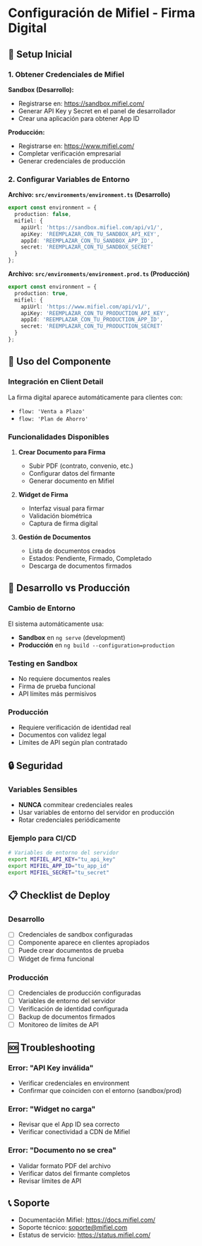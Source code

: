 # Configuración de Mifiel - Firma Digital

## 🔧 Setup Inicial

### 1. Obtener Credenciales de Mifiel

**Sandbox (Desarrollo):**
- Registrarse en: https://sandbox.mifiel.com/
- Generar API Key y Secret en el panel de desarrollador
- Crear una aplicación para obtener App ID

**Producción:**
- Registrarse en: https://www.mifiel.com/
- Completar verificación empresarial
- Generar credenciales de producción

### 2. Configurar Variables de Entorno

**Archivo: `src/environments/environment.ts` (Desarrollo)**
```typescript
export const environment = {
  production: false,
  mifiel: {
    apiUrl: 'https://sandbox.mifiel.com/api/v1/',
    apiKey: 'REEMPLAZAR_CON_TU_SANDBOX_API_KEY',
    appId: 'REEMPLAZAR_CON_TU_SANDBOX_APP_ID',
    secret: 'REEMPLAZAR_CON_TU_SANDBOX_SECRET'
  }
};
```

**Archivo: `src/environments/environment.prod.ts` (Producción)**
```typescript
export const environment = {
  production: true,
  mifiel: {
    apiUrl: 'https://www.mifiel.com/api/v1/',
    apiKey: 'REEMPLAZAR_CON_TU_PRODUCTION_API_KEY',
    appId: 'REEMPLAZAR_CON_TU_PRODUCTION_APP_ID',
    secret: 'REEMPLAZAR_CON_TU_PRODUCTION_SECRET'
  }
};
```

## 📄 Uso del Componente

### Integración en Client Detail

La firma digital aparece automáticamente para clientes con:
- `flow: 'Venta a Plazo'`
- `flow: 'Plan de Ahorro'`

### Funcionalidades Disponibles

1. **Crear Documento para Firma**
   - Subir PDF (contrato, convenio, etc.)
   - Configurar datos del firmante
   - Generar documento en Mifiel

2. **Widget de Firma**
   - Interfaz visual para firmar
   - Validación biométrica
   - Captura de firma digital

3. **Gestión de Documentos**
   - Lista de documentos creados
   - Estados: Pendiente, Firmado, Completado
   - Descarga de documentos firmados

## 🚀 Desarrollo vs Producción

### Cambio de Entorno
El sistema automáticamente usa:
- **Sandbox** en `ng serve` (development)
- **Producción** en `ng build --configuration=production`

### Testing en Sandbox
- No requiere documentos reales
- Firma de prueba funcional
- API límites más permisivos

### Producción
- Requiere verificación de identidad real
- Documentos con validez legal
- Límites de API según plan contratado

## 🔒 Seguridad

### Variables Sensibles
- **NUNCA** commitear credenciales reales
- Usar variables de entorno del servidor en producción
- Rotar credenciales periódicamente

### Ejemplo para CI/CD
```bash
# Variables de entorno del servidor
export MIFIEL_API_KEY="tu_api_key"
export MIFIEL_APP_ID="tu_app_id"  
export MIFIEL_SECRET="tu_secret"
```

## 📋 Checklist de Deploy

### Desarrollo
- [ ] Credenciales de sandbox configuradas
- [ ] Componente aparece en clientes apropiados
- [ ] Puede crear documentos de prueba
- [ ] Widget de firma funcional

### Producción
- [ ] Credenciales de producción configuradas
- [ ] Variables de entorno del servidor
- [ ] Verificación de identidad configurada
- [ ] Backup de documentos firmados
- [ ] Monitoreo de límites de API

## 🆘 Troubleshooting

### Error: "API Key inválida"
- Verificar credenciales en environment
- Confirmar que coinciden con el entorno (sandbox/prod)

### Error: "Widget no carga"
- Revisar que el App ID sea correcto
- Verificar conectividad a CDN de Mifiel

### Error: "Documento no se crea"
- Validar formato PDF del archivo
- Verificar datos del firmante completos
- Revisar límites de API

## 📞 Soporte

- Documentación Mifiel: https://docs.mifiel.com/
- Soporte técnico: soporte@mifiel.com
- Estatus de servicio: https://status.mifiel.com/